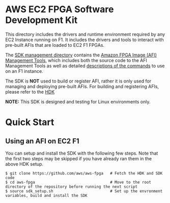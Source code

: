 # AWS EC2 FPGA Software Development Kit

This directory includes the drivers and runtime environment required by any EC2 Instance running on F1. It includes the drivers and tools to interact with pre-built AFIs that are loaded to EC2 F1 FPGAs.

The [SDK management directory](./management) contains the [Amazon FPGA Image (AFI) Management Tools](./management/fpga_image_tools/README.md), which includes both the source code to the AFI Management Tools as well as detailed [descriptions of the commands](./management/fpga_image_tools/README.md) to use on an F1 instance.

The SDK is **NOT** used to build or register AFI, rather it is only used for managing and deploying pre-built AFIs. For building and registering AFIs, please refer to the [HDK](../hdk/README.me)

**NOTE:** This SDK is designed and testing for Linux environments only.

# Quick Start

## Using an AFI on EC2 F1

You can setup and install the SDK with the following few steps.  Note that the first two steps may be skipped if you have already ran them in the above HDK setup.

    $ git clone https://github.com/aws/aws-fpga   # Fetch the HDK and SDK code
    $ cd aws-fpga                                 # Move to the root directory of the repository before running the next script
    $ source sdk_setup.sh                         # Set up the envronment variables, build and install the SDK
